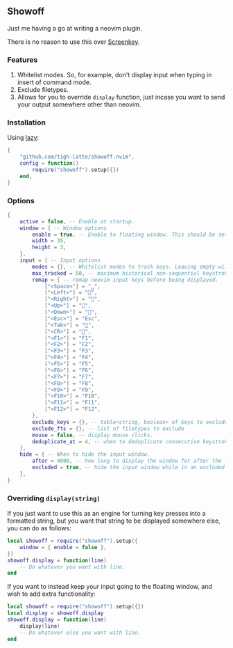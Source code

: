 ## Showoff

Just me having a go at writing a neovim plugin.

There is no reason to use this over [Screenkey](https://github.com/NStefan002/screenkey.nvim).

### Features

1. Whitelist modes. So, for example, don't display input when typing in insert of command mode.
1. Exclude filetypes.
1. Allows for you to override `display` function, just incase you want to send your output somewhere other than neovim.

### Installation

Using [lazy](https://github.com/folke/lazy.nvim.git):

```lua
{
    "github.com/tigh-latte/showoff.nvim",
    config = function()
        require("showoff").setup({})
    end,
}
```

### Options

```lua
{
    active = false, -- Enable at startup.
    window = { -- Window options
        enable = true, -- Enable to floating window. This should be set to false if you override showoff.display(string)
        width = 35,
        height = 3,
    },
    input = { -- Input options
        modes = {}, -- Whitelist modes to track keys. Leaving empty will register input from all modes.
        max_tracked = 50, -- maximum historical non-sequential keystrokes to track. This should be larger than `window.width`.
        remap = { -- remap neovim input keys before being displayed.
            ["<Space>"] = "␣",
            ["<Left>"] = "",
            ["<Right>"] = "",
            ["<Up>"] = "",
            ["<Down>"] = "",
            ["<Esc>"] = "Esc",
            ["<Tab>"] = "󰌒",
            ["<CR>"] = "󰌑",
            ["<F1>"] = "F1",
            ["<F2>"] = "F2",
            ["<F3>"] = "F3",
            ["<F4>"] = "F4",
            ["<F5>"] = "F5",
            ["<F6>"] = "F6",
            ["<F7>"] = "F7",
            ["<F8>"] = "F8",
            ["<F9>"] = "F9",
            ["<F10>"] = "F10",
            ["<F11>"] = "F11",
            ["<F12>"] = "F12",
        },
        exclude_keys = {}, -- table<string, boolean> of keys to exclude.
        exclude_fts = {}, -- list of filetypes to exclude
        mouse = false, -- display mouse clicks.
        deduplicate_at = 4, -- when to deduplicate consecutive keystrokes (j j j j -> j..x4)
    },
    hide = { -- When to hide the input window.
        after = 4000, -- how long to display the window for after the last accepted keypress. Set to 0 to disable hiding.
        excluded = true, -- hide the input window while in an excluded context (e.g., excluded filetype or mode).
    },
}
```

### Overriding `display(string)`

If you just want to use this as an engine for turning key presses into a formatted string, but you want that string to be displayed somewhere else, you can do as follows:

```lua
local showoff = require("showoff").setup({
    window = { enable = false },
})
showoff.display = function(line)
    -- Do whatever you want with line.
end
```

If you want to instead keep your input going to the floating window, and wish to add extra functionality:
```lua
local showoff = require("showoff").setup({})
local display = showoff.display
showoff.display = function(line)
    display(line)
    -- Do whatever else you want with line.
end
```
